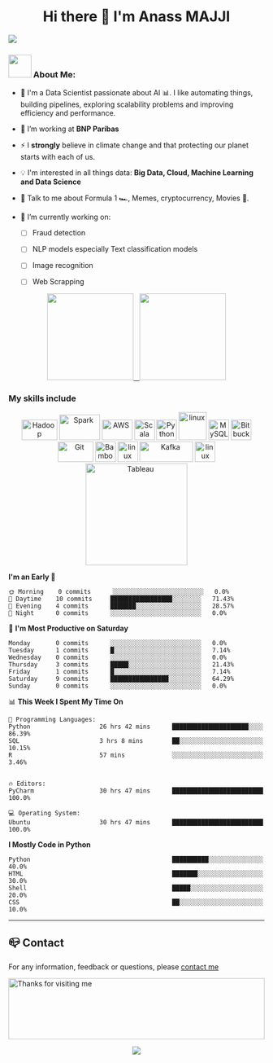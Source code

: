 <h1 align="center"> Hi there 👋 I'm Anass MAJJI</h1>

![](https://camo.githubusercontent.com/992babdffd8c74a1502de375fbdf7e4d54773242/68747470733a2f2f6d656469612e67697068792e636f6d2f6d656469612f53576f536b4e36447854737a71494b4571762f67697068792e676966)


### <img src="https://github.com/TheDudeThatCode/TheDudeThatCode/blob/master/Assets/Developer.gif" width="45" /> About Me:

- 🏦 I'm a Data Scientist passionate about AI :bar_chart:. I like automating things, building pipelines, exploring scalability problems and improving efficiency and performance. 
- 🌱 I’m working at **BNP Paribas**
- ⚡ I **strongly** believe in climate change and that protecting our planet starts with each of us.

- :bulb: I'm interested in all things data: **Big Data, Cloud, Machine Learning and Data Science**
- 💬 Talk to me about Formula 1 :racing_car:, Memes, cryptocurrency, Movies 🎥.
- 🔭 I’m currently working on:
  - [ ] Fraud detection
  - [ ] NLP models especially Text classification models
  - [ ] Image recognition
  - [ ] Web Scrapping 


<div align="center" vertical-align="middle">
    <a href="https://github.com/amajji" targer="_blank"> 
    <img height="170" src="https://github-readme-stats.vercel.app/api?username=amajji&show_icons=true&theme=tokyonight&disable_animations=false"> &nbsp;
    <img height="170" src="https://github-readme-stats.vercel.app/api/top-langs/?username=amajji&layout=compact&theme=tokyonight&langs_count=6&hide=ShaderLab"> 
    </a>
</div>



### My skills include 

<p align="center">
  <img title="Hadoop" alt="Hadoop" src="https://raw.githubusercontent.com/Thomas-George-T/Thomas-George-T/master/assets/hadoop.svg" width="70" height="40" />
  <img title="Spark" alt="Spark" src="https://raw.githubusercontent.com/Thomas-George-T/Thomas-George-T/master/assets/apache_spark.svg" width="80" height="50" />
  <img title="AWS" alt="AWS" src="https://raw.githubusercontent.com/Thomas-George-T/Thomas-George-T/master/assets/aws.svg" width="60" height="40" />
  <img title="Scala" alt="Scala" src="https://raw.githubusercontent.com/Thomas-George-T/Thomas-George-T/master/assets/scala.svg" width="40" height="40" />
  <img title="Python" alt="Python" src="https://raw.githubusercontent.com/Thomas-George-T/Thomas-George-T/master/assets/python.svg" width="40" height="40" />
  <img title="R" alt="linux" src="https://raw.githubusercontent.com/Thomas-George-T/Thomas-George-T/master/assets/r-lang.svg" width="55" />
  <img title="MySQL" alt="MySQL" src="https://raw.githubusercontent.com/Thomas-George-T/Thomas-George-T/master/assets/mysql.svg" width="40" height="40" />
  <img title="Bitbucket" alt="Bitbucket" src="https://raw.githubusercontent.com/Thomas-George-T/Thomas-George-T/master/assets/bitbucket.svg" height="40" />
  <img title="Git" alt="Git" src="https://raw.githubusercontent.com/Thomas-George-T/Thomas-George-T/master/assets/git.svg" width="70" height="40" />
  <img title="Bamboo" alt="Bamboo" src="https://raw.githubusercontent.com/Thomas-George-T/Thomas-George-T/master/assets/bamboo.svg" width="40" height="40" /> 
  <img title="jira" alt="linux" src="https://raw.githubusercontent.com/Thomas-George-T/Thomas-George-T/master/assets/jira.svg" width="40" />
  <img title="Kafka" alt="Kafka" src="https://raw.githubusercontent.com/Thomas-George-T/Thomas-George-T/master/assets/kafka.svg" width="105" height="40" />
  <img title="linux" alt="linux" src="https://raw.githubusercontent.com/Thomas-George-T/Thomas-George-T/master/assets/linux-tux.svg" width="40" />  
  <img title="Tableau" alt="Tableau" src="https://raw.githubusercontent.com/Thomas-George-T/Thomas-George-T/master/assets/tableau.svg" width="200" />
</p>


**I'm an Early 🐤** 

```text
🌞 Morning    0 commits      ░░░░░░░░░░░░░░░░░░░░░░░░░   0.0% 
🌆 Daytime    10 commits     █████████████████░░░░░░░░   71.43% 
🌃 Evening    4 commits      ███████░░░░░░░░░░░░░░░░░░   28.57% 
🌙 Night      0 commits      ░░░░░░░░░░░░░░░░░░░░░░░░░   0.0%

```
📅 **I'm Most Productive on Saturday** 

```text
Monday       0 commits      ░░░░░░░░░░░░░░░░░░░░░░░░░   0.0% 
Tuesday      1 commits      █░░░░░░░░░░░░░░░░░░░░░░░░   7.14% 
Wednesday    0 commits      ░░░░░░░░░░░░░░░░░░░░░░░░░   0.0% 
Thursday     3 commits      █████░░░░░░░░░░░░░░░░░░░░   21.43% 
Friday       1 commits      █░░░░░░░░░░░░░░░░░░░░░░░░   7.14% 
Saturday     9 commits      ████████████████░░░░░░░░░   64.29% 
Sunday       0 commits      ░░░░░░░░░░░░░░░░░░░░░░░░░   0.0%

```


📊 **This Week I Spent My Time On** 

```text
💬 Programming Languages: 
Python                   26 hrs 42 mins      █████████████████████░░░░   86.39% 
SQL                      3 hrs 8 mins        ██░░░░░░░░░░░░░░░░░░░░░░░   10.15% 
R                        57 mins             ░░░░░░░░░░░░░░░░░░░░░░░░░   3.46% 


🔥 Editors: 
PyCharm                  30 hrs 47 mins      █████████████████████████   100.0%

💻 Operating System: 
Ubuntu                   30 hrs 47 mins      █████████████████████████   100.0%

```

**I Mostly Code in Python** 

```text
Python                                       ██████████░░░░░░░░░░░░░░░   40.0% 
HTML                                         ███████░░░░░░░░░░░░░░░░░░   30.0% 
Shell                                        █████░░░░░░░░░░░░░░░░░░░░   20.0% 
CSS                                          ██░░░░░░░░░░░░░░░░░░░░░░░   10.0%

```



 
---
## :mailbox_closed: Contact
For any information, feedback or questions, please [contact me][anass-email]

<img height="120" alt="Thanks for visiting me" width="100%" src="https://raw.githubusercontent.com/BrunnerLivio/brunnerlivio/master/images/marquee.svg" />
<p align="center">
  <img src="https://capsule-render.vercel.app/api?type=waving&color=gradient&height=60&section=footer&width=100"/>
</p>



[anass-email]: mailto:anassmajji34@gmail.com
